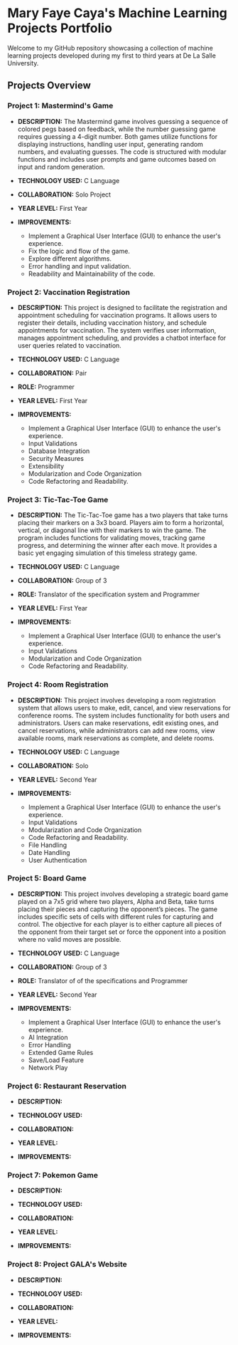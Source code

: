# Mary Faye Caya's Machine Learning Projects Portfolio

Welcome to my GitHub repository showcasing a collection of machine learning projects developed during my first to third years at De La Salle University. 

## Projects Overview

### Project 1: Mastermind's Game 

- **DESCRIPTION:** The Mastermind game involves guessing a sequence of colored pegs based on feedback, while the number guessing game requires guessing a 4-digit number. Both games utilize functions for displaying instructions, handling user input, generating random numbers, and evaluating guesses. The code is structured with modular functions and includes user prompts and game outcomes based on input and random generation.  
- **TECHNOLOGY USED:** C Language
- **COLLABORATION:** Solo Project
- **YEAR LEVEL:** First Year
  
- **IMPROVEMENTS:**
   - Implement a Graphical User Interface (GUI) to enhance the user's experience.
   - Fix the logic and flow of the game.
   - Explore different algorithms.
   - Error handling and input validation.
   - Readability and Maintainability of the code.

### Project 2: Vaccination Registration
- **DESCRIPTION:** This project is designed to facilitate the registration and appointment scheduling for vaccination programs. It allows users to register their details, including vaccination history, and schedule appointments for vaccination. The system verifies user information, manages appointment scheduling, and provides a chatbot interface for user queries related to vaccination.
- **TECHNOLOGY USED:** C Language
- **COLLABORATION:** Pair
- **ROLE:** Programmer
- **YEAR LEVEL:** First Year
  
- **IMPROVEMENTS:**
    - Implement a Graphical User Interface (GUI) to enhance the user's experience.
    - Input Validations
    - Database Integration
    - Security Measures
    - Extensibility
    - Modularization and Code Organization
    - Code Refactoring and Readability. 

### Project 3: Tic-Tac-Toe Game

- **DESCRIPTION:** The Tic-Tac-Toe game has a two players that take turns placing their markers on a 3x3 board. Players aim to form a horizontal, vertical, or diagonal line with their markers to win the game. The program includes functions for validating moves, tracking game progress, and determining the winner after each move. It provides a basic yet engaging simulation of this timeless strategy game.
- **TECHNOLOGY USED:** C Language
- **COLLABORATION:** Group of 3
- **ROLE:** Translator of the specification system and Programmer
- **YEAR LEVEL:** First Year
  
- **IMPROVEMENTS:**
    - Implement a Graphical User Interface (GUI) to enhance the user's experience.
    - Input Validations
    - Modularization and Code Organization
    - Code Refactoring and Readability.
  
### Project 4: Room Registration
- **DESCRIPTION:** This project involves developing a room registration system that allows users to make, edit, cancel, and view reservations for conference rooms. The system includes functionality for both users and administrators. Users can make reservations, edit existing ones, and cancel reservations, while administrators can add new rooms, view available rooms, mark reservations as complete, and delete rooms.
- **TECHNOLOGY USED:** C Language
- **COLLABORATION:** Solo
- **YEAR LEVEL:** Second Year
  
- **IMPROVEMENTS:**
    - Implement a Graphical User Interface (GUI) to enhance the user's experience.
    - Input Validations
    - Modularization and Code Organization
    - Code Refactoring and Readability.
    - File Handling
    - Date Handling
    - User Authentication
      
### Project 5: Board Game
- **DESCRIPTION:** This project involves developing a strategic board game played on a 7x5 grid where two players, Alpha and Beta, take turns placing their pieces and capturing the opponent’s pieces. The game includes specific sets of cells with different rules for capturing and control. The objective for each player is to either capture all pieces of the opponent from their target set or force the opponent into a position where no valid moves are possible.
- **TECHNOLOGY USED:** C Language
- **COLLABORATION:** Group of 3
- **ROLE:** Translator of of the specifications and Programmer
- **YEAR LEVEL:** Second Year
  
- **IMPROVEMENTS:**
    - Implement a Graphical User Interface (GUI) to enhance the user's experience.
    - AI Integration
    - Error Handling
    - Extended Game Rules
    - Save/Load Feature
    - Network Play

### Project 6: Restaurant Reservation
- **DESCRIPTION:** 
- **TECHNOLOGY USED:** 
- **COLLABORATION:** 
- **YEAR LEVEL:** 
  
- **IMPROVEMENTS:**

### Project 7: Pokemon Game
- **DESCRIPTION:** 
- **TECHNOLOGY USED:** 
- **COLLABORATION:** 
- **YEAR LEVEL:** 
  
- **IMPROVEMENTS:**

### Project 8: Project GALA's Website
- **DESCRIPTION:** 
- **TECHNOLOGY USED:** 
- **COLLABORATION:** 
- **YEAR LEVEL:** 
  
- **IMPROVEMENTS:**
